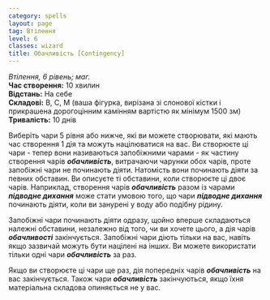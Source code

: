 ```yaml
---
category: spells
layout: page
tag: Втілення
level: 6
classes: wizard
title: Обачливість [Contingency]
---
```


_Втілення, 6 рівень; маг._   
**Час створення:** 10 хвилин    
**Відстань:** На себе    
**Складові:** В, С, М (ваша фігурка, вирізана зі слонової кістки і прикрашена дорогоцінним камінням вартістю як мінімум 1500 зм)    
**Тривалість:** 10 днів    

Виберіть чари 5 рівня або нижче, які ви можете створювати, які мають час створення 1 дія та можуть націлюватися на вас. Ви створюєте ці чари - тепер вони називаються запобіжними чарами - як частину створення чарів **_обачливість_**, витрачаючи чарунки обох чарів, проте запобіжні чари не починають діяти. Натомість вони починають діяти за певних обставин. Ви описуєте ті обставини, коли створюєте ці двоє чарів. Наприклад, створення чарів **_обачливість_** разом із чарами **_підводне дихання_** може стати умовою того, що чари **_підводне дихання_** починають діяти, коли ви занурені у воду або подібну рідину.    

Запобіжні чари починають діяти одразу, щойно вперше складаються належні обставини, незалежно від того, чи ви хочете цього, а дія чарів **_обачливості_** закінчується. Запобіжні чари діють тільки на вас, навіть якщо зазвичай можуть бути націлені на інших. Ви можете використати тільки одні чари **_обачливість_** за раз.    

Якщо ви створюєте ці чари ще раз, дія попередніх чарів **_обачливість_** на вас закінчується. Також чари **_обачливість_** закінчуються, якщо їхня матеріальна складова опиняється не у вас.
